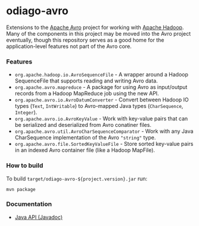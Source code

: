 odiago-avro
===========

Extensions to the [Apache Avro](http://avro.apache.org) project for
working with [Apache Hadoop](http://hadoop.apache.org).  Many of the
components in this project may be moved into the Avro project
eventually, though this repository serves as a good home for the
application-level features not part of the Avro core.


### Features

* `org.apache.hadoop.io.AvroSequenceFile` - A wrapper around a Hadoop
  SequenceFile that supports reading and writing Avro data.
* `org.apache.avro.mapreduce` - A package for using Avro as
  input/output records from a Hadoop MapReduce job using the new API.
* `org.apache.avro.io.AvroDatumConverter` - Convert between Hadoop IO
  types (`Text`, `IntWritable`) to Avro-mapped Java types
  (`CharSequence`, `Integer`).
* `org.apache.avro.io.AvroKeyValue` - Work with key-value pairs that
  can be serialized and deserialized from Avro conatiner files.
* `org.apache.avro.util.AvroCharSequenceComparator` - Work with any
  Java CharSequence implementation of the Avro `"string"` type.
* `org.apache.avro.file.SortedKeyValueFile` - Store sorted key-value
  pairs in an indexed Avro container file (like a Hadoop MapFile).


### How to build

To build `target/odiago-avro-${project.version}.jar` run:

    mvn package


### Documentation

* [Java API (Javadoc)](http://wibidata.github.com/odiago-avro/1.0.5/apidocs/)
